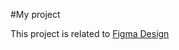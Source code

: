 #My project

This project is related to [Figma Design](https://www.figma.com/file/MnQhD4cJzPKdVZh0p8waCG/wp-pusher-checkout-(Copy)?type=design&node-id=14601%3A2&mode=dev)